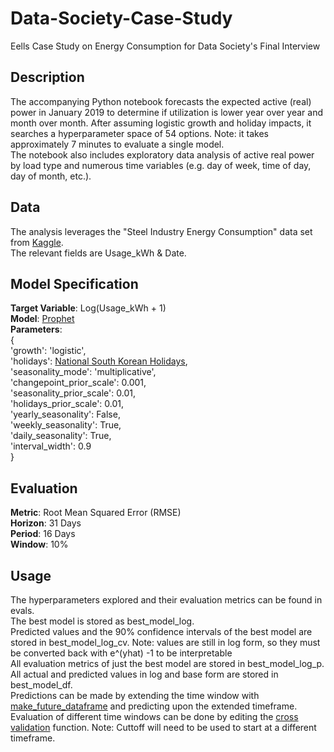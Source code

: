 # Data-Society-Case-Study
Eells Case Study on Energy Consumption for Data Society's Final Interview 

## Description
The accompanying Python notebook forecasts the expected active (real) power in January 2019 to determine if utilization is lower year over year and month over month. After assuming logistic growth and holiday impacts, it searches a hyperparameter space of 54 options. Note: it takes approximately 7 minutes to evaluate a single model.    
The notebook also includes exploratory data analysis of active real power by load type and numerous time variables (e.g. day of week, time of day, day of month, etc.).  

## Data
The analysis leverages the "Steel Industry Energy Consumption" data set from [Kaggle](https://www.kaggle.com/datasets/csafrit2/steel-industry-energy-consumption/data).  
The relevant fields are Usage_kWh & Date.  

## Model Specification
**Target Variable**: Log(Usage_kWh + 1)  
**Model**: [Prophet](https://facebook.github.io/prophet/)  
**Parameters**:   
{  
'growth': 'logistic',  
 'holidays': [National South Korean Holidays](https://pypi.org/project/holidays/),  
 'seasonality_mode': 'multiplicative',  
 'changepoint_prior_scale': 0.001,  
 'seasonality_prior_scale': 0.01,  
 'holidays_prior_scale': 0.01,  
 'yearly_seasonality': False,  
 'weekly_seasonality': True,  
 'daily_seasonality': True,  
 'interval_width': 0.9  
 }


## Evaluation
**Metric**: Root Mean Squared Error (RMSE)  
**Horizon**: 31 Days  
**Period**: 16 Days  
**Window**: 10%  

## Usage
The hyperparameters explored and their evaluation metrics can be found in evals.    
The best model is stored as best_model_log.  
Predicted values and the 90% confidence intervals of the best model are stored in best_model_log_cv. Note: values are still in log form, so they must be converted back with e^(yhat) -1 to be interpretable  
All evaluation metrics of just the best model are stored in best_model_log_p.  
All actual and predicted values in log and base form are stored in best_model_df.  
Predictions can be made by extending the time window with [make_future_dataframe](https://rdrr.io/cran/prophet/man/make_future_dataframe.html) and predicting upon the extended timeframe.  
Evaluation of different time windows can be done by editing the [cross validation](https://facebook.github.io/prophet/docs/diagnostics.html) function. Note: Cuttoff will need to be used to start at a different timeframe.

